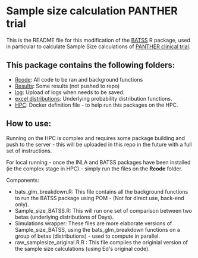 # Sample size calculation PANTHER trial

This is the README file for this modification of the [BATSS](https://batss-dev.github.io/BATSS/) R package, used
in particular to calculate Sample Size calculations of [PANTHER clinical trial](https://panthertrial.org/). 

## This package contains the following folders:

* [Rcode](https://github.com/nelben98/Sample-Size/tree/master/Rcode): All code to be ran and background functions
* [Results](https://github.com/nelben98/Sample-Size/tree/master/Results): Some results (not pushed to repo)
* [log](https://github.com/nelben98/Sample-Size/tree/master/log): Upload of logs when needs to be saved.
* [excel distributions](https://github.com/nelben98/Sample-Size/tree/master/excel_distributions): Underlying probability distribution functions.
* [HPC](https://github.com/nelben98/Sample-Size/tree/master/HPC): Docker definition file - to help run this packages on the HPC.

## How to use:

Running on the HPC is complex and requires some package building and push to the server - this will be uploaded in this repo in the future with a full set of instructions.

For local running - once the INLA and BATSS packages have been installed (ie the complex stage in HPC) - simply run the files on the **Rcode** folder.

Components:

* bats_glm_breakdown.R: This file contains all the background functions to run the BATSS package using POM - (Not for direct use, back-end only).
* Sample_size_BATSS.R: This will run one set of comparison between two betas (underlying distributions of Days).
* Simulations wrapper: These files are more elaborate versions of Sample_size_BATSS, using the bats_glm_breakdown functions on a group of betas (distributions) - used to compute in parallel.
* raw_samplesize_original.R.R : This file compiles the originial version of the sample size calculations (using Ed's original code).
